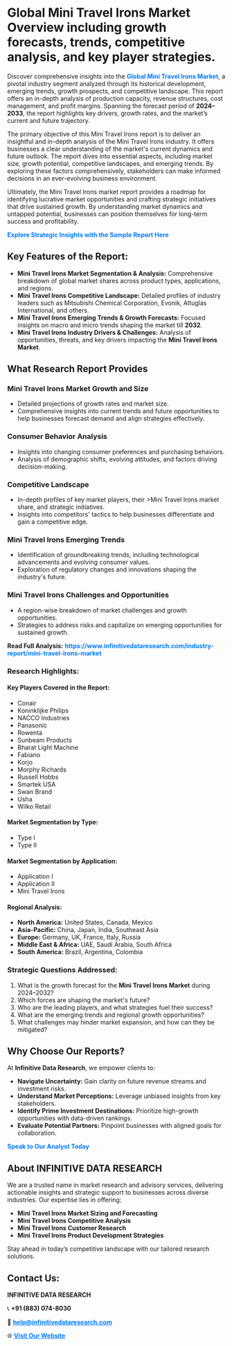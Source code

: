<h1>Global Mini Travel Irons Market Overview including growth forecasts, trends, competitive analysis, and key player strategies.</h1>
<p>
Discover comprehensive insights into the 
<a href="https://www.infinitivedataresearch.com/industry-report/mini-travel-irons-market" rel="dofollow" style="color: #007BFF; text-decoration: none;"><strong>Global Mini Travel Irons Market</strong></a>, a pivotal industry segment analyzed through its historical development, emerging trends, growth prospects, and competitive landscape. This report offers an in-depth analysis of production capacity, revenue structures, cost management, and profit margins. Spanning the forecast period of <strong>2024–2033</strong>, the report highlights key drivers, growth rates, and the market’s current and future trajectory.
</p>
<p>
The primary objective of this Mini Travel Irons report is to deliver an insightful and in-depth analysis of the Mini Travel Irons industry. It offers businesses a clear understanding of the market's current dynamics and future outlook. The report dives into essential aspects, including market size, growth potential, competitive landscapes, and emerging trends. By exploring these factors comprehensively, stakeholders can make informed decisions in an ever-evolving business environment.
</p>
<p>
Ultimately, the Mini Travel Irons market report provides a roadmap for identifying lucrative market opportunities and crafting strategic initiatives that drive sustained growth. By understanding market dynamics and untapped potential, businesses can position themselves for long-term success and profitability.
</p>
<p>
<a href="https://www.infinitivedataresearch.com/request-sample/reportId=111400" style="color: #007BFF; text-decoration: none;"><strong>Explore Strategic Insights with the Sample Report Here</strong></a>
</p>

<h2>Key Features of the Report:</h2>
<ul>
<li><strong>Mini Travel Irons Market Segmentation & Analysis:</strong> Comprehensive breakdown of global market shares across product types, applications, and regions.</li>
<li><strong>Mini Travel Irons Competitive Landscape:</strong> Detailed profiles of industry leaders such as Mitsubishi Chemical Corporation, Evonik, Altuglas International, and others.</li>
<li><strong>Mini Travel Irons Emerging Trends & Growth Forecasts:</strong> Focused insights on macro and micro trends shaping the market till <strong>2032</strong>.</li>
<li><strong>Mini Travel Irons Industry Drivers & Challenges:</strong> Analysis of opportunities, threats, and key drivers impacting the <strong>Mini Travel Irons Market</strong>.</li>
</ul>

<h2>What Research Report Provides</h2>
<h3>Mini Travel Irons Market Growth and Size</h3>
<ul>
<li>Detailed projections of growth rates and market size.</li>
<li>Comprehensive insights into current trends and future opportunities to help businesses forecast demand and align strategies effectively.</li>
</ul>

<h3>Consumer Behavior Analysis</h3>
<ul>
<li>Insights into changing consumer preferences and purchasing behaviors.</li>
<li>Analysis of demographic shifts, evolving attitudes, and factors driving decision-making.</li>
</ul>

<h3>Competitive Landscape</h3>
<ul>
<li>In-depth profiles of key market players, their >Mini Travel Irons market share, and strategic initiatives.</li>
<li>Insights into competitors' tactics to help businesses differentiate and gain a competitive edge.</li>
</ul>

<h3>Mini Travel Irons Emerging Trends</h3>
<ul>
<li>Identification of groundbreaking trends, including technological advancements and evolving consumer values.</li>
<li>Exploration of regulatory changes and innovations shaping the industry's future.</li>
</ul>

<h3>Mini Travel Irons Challenges and Opportunities</h3>
<ul>
<li>A region-wise breakdown of market challenges and growth opportunities.</li>
<li>Strategies to address risks and capitalize on emerging opportunities for sustained growth.</li>
</ul>
<p><strong>Read Full Analysis:</strong> <a href="https://www.infinitivedataresearch.com/industry-report/mini-travel-irons-market" rel="dofollow" style="color: #007BFF; text-decoration: none;"><strong>https://www.infinitivedataresearch.com/industry-report/mini-travel-irons-market</strong></a></p>
<h3>Research Highlights:</h3>
<h4>Key Players Covered in the Report:</h4>
<ul><li>Conair</li><li>Koninklijke Philips</li><li>NACCO Industries</li><li>Panasonic</li><li>Rowenta</li><li>Sunbeam Products</li><li>Bharat Light Machine</li><li>Fabiano</li><li>Korjo</li><li>Morphy Richards</li><li>Russell Hobbs</li><li>Smartek USA</li><li>Swan Brand</li><li>Usha</li><li>Wilko Retail</li></ul>
<h4>Market Segmentation by Type:</h4>
<ul><li>Type I</li><li>Type II</li></ul>
<h4>Market Segmentation by Application:</h4>
<ul><li>Application I</li><li>Application II</li><li>Mini Travel Irons</li></ul>

<h4>Regional Analysis:</h4>
<ul>
<li><strong>North America:</strong> United States, Canada, Mexico</li>
<li><strong>Asia-Pacific:</strong> China, Japan, India, Southeast Asia</li>
<li><strong>Europe:</strong> Germany, UK, France, Italy, Russia</li>
<li><strong>Middle East & Africa:</strong> UAE, Saudi Arabia, South Africa</li>
<li><strong>South America:</strong> Brazil, Argentina, Colombia</li>
</ul>

<h3>Strategic Questions Addressed:</h3>
<ol>
<li>What is the growth forecast for the <strong>Mini Travel Irons Market</strong> during 2024–2032?</li>
<li>Which forces are shaping the market's future?</li>
<li>Who are the leading players, and what strategies fuel their success?</li>
<li>What are the emerging trends and regional growth opportunities?</li>
<li>What challenges may hinder market expansion, and how can they be mitigated?</li>
</ol>

<h2>Why Choose Our Reports?</h2>
<p>At <strong>Infinitive Data Research</strong>, we empower clients to:</p>
<ul>
<li><strong>Navigate Uncertainty:</strong> Gain clarity on future revenue streams and investment risks.</li>
<li><strong>Understand Market Perceptions:</strong> Leverage unbiased insights from key stakeholders.</li>
<li><strong>Identify Prime Investment Destinations:</strong> Prioritize high-growth opportunities with data-driven rankings.</li>
<li><strong>Evaluate Potential Partners:</strong> Pinpoint businesses with aligned goals for collaboration.</li>
</ul>
<p><a href="https://www.infinitivedataresearch.com/industry-report/mini-travel-irons-market" rel="dofollow" style="color: #007BFF; text-decoration: none;"><strong>Speak to Our Analyst Today</strong></a></p>

<h2>About INFINITIVE DATA RESEARCH</h2>
<p>We are a trusted name in market research and advisory services, delivering actionable insights and strategic support to businesses across diverse industries. Our expertise lies in offering:</p>
<ul>
<li><strong>Mini Travel Irons Market Sizing and Forecasting</strong></li>
<li><strong>Mini Travel Irons Competitive Analysis</strong></li>
<li><strong>Mini Travel Irons Customer Research</strong></li>
<li><strong>Mini Travel Irons Product Development Strategies</strong></li>
</ul>
<p>Stay ahead in today’s competitive landscape with our tailored research solutions.</p>

<h2>Contact Us:</h2>
<p><strong>INFINITIVE DATA RESEARCH</strong></p>
<p>📞 <strong>+91 (883) 074-8030</strong></p>
<p>📧 <strong><a href="mailto:help@infinitivedataresearch.com" style="color: #007BFF;">help@infinitivedataresearch.com</a></strong></p>
<p>🌐 <strong><a href="https://www.infinitivedataresearch.com" rel="dofollow" style="color: #007BFF;">Visit Our Website</a></strong></p>